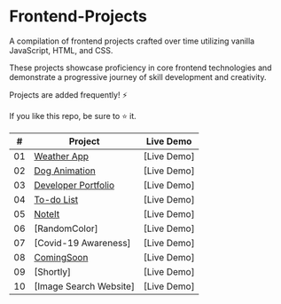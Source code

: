 # Frontend-Projects
A compilation of frontend projects crafted over time utilizing vanilla JavaScript, HTML, and CSS. 

These projects showcase proficiency in core frontend technologies and demonstrate a progressive journey of skill development and creativity.

Projects are added frequently! ⚡

If you like this repo, be sure to ⭐ it.


|  #  | Project | Live Demo | 
| --- | ------------------------------------------------ | --------------------  |
| 01  | [Weather App](https://github.com/sanyam-saurabh/Frontend-Projects/tree/main/Weather%20App)| [Live Demo]|
| 02  | [Dog Animation](https://github.com/sanyam-saurabh/Frontend-Projects/tree/main/Dog%20Animation)| [Live Demo]|
| 03  | [Developer Portfolio](https://github.com/sanyam-saurabh/Frontend-Projects/tree/main/Developer%20Portfolio)| [Live Demo]|
| 04  | [To-do List](https://github.com/sanyam-saurabh/Frontend-Projects/tree/main/To-do-List)| [Live Demo]|
| 05  | [NoteIt](https://github.com/sanyam-saurabh/Frontend-Projects/tree/main/NoteIt)| [Live Demo]|
| 06  | [RandomColor]| [Live Demo]|
| 07  | [Covid-19 Awareness]| [Live Demo]|
| 08  | [ComingSoon](https://github.com/sanyam-saurabh/Frontend-Projects/tree/main/Coming%20soon%20web%20page)| [Live Demo]|
| 09  | [Shortly]| [Live Demo]|
| 10  | [Image Search Website]| [Live Demo]|
